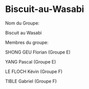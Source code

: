 # Biscuit-au-Wasabi

Nom du Groupe:

Biscuit au Wasabi

Membres du groupe:

SHONG GEU Florian (Groupe E)

YANG Pascal (Groupe E)

LE FLOCH Kévin (Groupe F)

TIBLE Gabriel (Groupe F)
